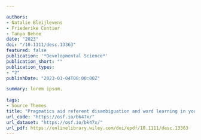 ```yaml
---

authors:
- Natalie Bleijlevens
- Friederike Contier
- Tanya Behne
date: "2023"
doi: "/10.1111/desc.13363"
featured: false
publication: '*Developmental Science*'
publication_short: ""
publication_types:
- "2"
publishDate: "2023-01-04T00:00:00Z"

summary: lorem ipsum.
  
tags:
- Source Themes
title: "Pragmatics aid referent disambiguation and word learning in young children and adults"
url_code: "https://osf.io/bk47x/"
url_dataset: "https://osf.io/bk47x/"
url_pdf: https://onlinelibrary.wiley.com/doi/epdf/10.1111/desc.13363
---
```


